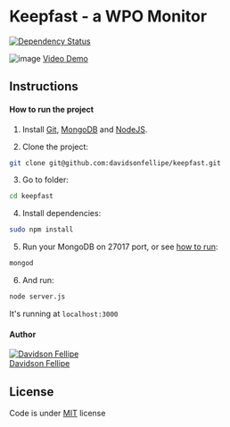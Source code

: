 # Keepfast - a WPO Monitor

[![Dependency Status](https://david-dm.org/davidsonfellipe/keepfast.png)](https://david-dm.org/davidsonfellipe/keepfast)

![image](https://i.cloudup.com/T8NZWsOiIh-3000x3000.png)
[Video Demo](https://cloudup.com/cQfUpvDHCcx)

## Instructions

#### How to run the project

1. Install [Git](http://git-scm.com/downloads), [MongoDB](http://docs.mongodb.org/manual/installation/) and [NodeJS](http://nodejs.org/download/).

2. Clone the project:
```bash
git clone git@github.com:davidsonfellipe/keepfast.git
```

3. Go to folder:
```bash
cd keepfast
```

4. Install dependencies:
```bash
sudo npm install
```

5. Run your MongoDB on 27017 port, or see [how to run](http://docs.mongodb.org/manual/tutorial/install-mongodb-on-os-x/#using-mongodb-from-homebrew-and-macports):
```bash
mongod
```

6. And run:
```bash
node server.js
```

It's running at `localhost:3000`

#### Author

[![Davidson Fellipe](http://gravatar.com/avatar/054c583ad5dc09a861874e14dcb43e4c?s=70)](https://github.com/davidsonfellipe)
<br>
[Davidson Fellipe](https://github.com/davidsonfellipe)

## License

Code is under [MIT](http://davidsonfellipe.mit-license.org) license
